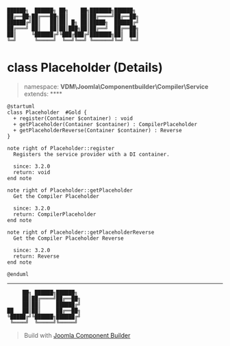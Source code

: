 ```
██████╗  ██████╗ ██╗    ██╗███████╗██████╗
██╔══██╗██╔═══██╗██║    ██║██╔════╝██╔══██╗
██████╔╝██║   ██║██║ █╗ ██║█████╗  ██████╔╝
██╔═══╝ ██║   ██║██║███╗██║██╔══╝  ██╔══██╗
██║     ╚██████╔╝╚███╔███╔╝███████╗██║  ██║
╚═╝      ╚═════╝  ╚══╝╚══╝ ╚══════╝╚═╝  ╚═╝
```
# class Placeholder (Details)
> namespace: **VDM\Joomla\Componentbuilder\Compiler\Service**
> extends: ****
```uml
@startuml
class Placeholder  #Gold {
  + register(Container $container) : void
  + getPlaceholder(Container $container) : CompilerPlaceholder
  + getPlaceholderReverse(Container $container) : Reverse
}

note right of Placeholder::register
  Registers the service provider with a DI container.

  since: 3.2.0
  return: void
end note

note right of Placeholder::getPlaceholder
  Get the Compiler Placeholder

  since: 3.2.0
  return: CompilerPlaceholder
end note

note right of Placeholder::getPlaceholderReverse
  Get the Compiler Placeholder Reverse

  since: 3.2.0
  return: Reverse
end note
 
@enduml
```

---
```
     ██╗ ██████╗██████╗
     ██║██╔════╝██╔══██╗
     ██║██║     ██████╔╝
██   ██║██║     ██╔══██╗
╚█████╔╝╚██████╗██████╔╝
 ╚════╝  ╚═════╝╚═════╝
```
> Build with [Joomla Component Builder](https://git.vdm.dev/joomla/Component-Builder)

